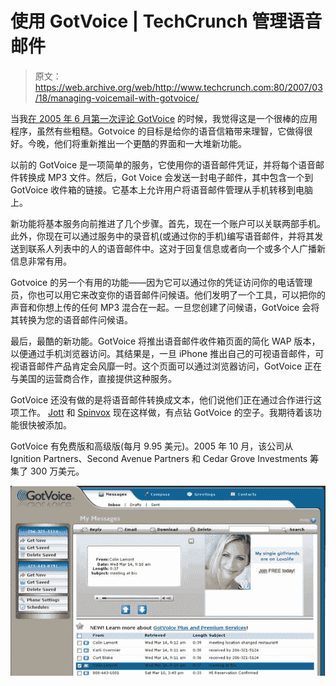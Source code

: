 # 使用 GotVoice | TechCrunch 管理语音邮件

> 原文：<https://web.archive.org/web/http://www.techcrunch.com:80/2007/03/18/managing-voicemail-with-gotvoice/>

 [](https://web.archive.org/web/20160420222955/http://www.gotvoice.com/) 当我[在 2005 年 6 月第一次评论 GotVoice](https://web.archive.org/web/20160420222955/http://www.techcrunch.com/2006/06/03/get-voicemail-in-your-email-inbox-gotvoice/) 的时候，我觉得这是一个很棒的应用程序，虽然有些粗糙。Gotvoice 的目标是给你的语音信箱带来理智，它做得很好。今晚，他们将重新推出一个更酷的界面和一大堆新功能。

以前的 GotVoice 是一项简单的服务，它使用你的语音邮件凭证，并将每个语音邮件转换成 MP3 文件。然后，Got Voice 会发送一封电子邮件，其中包含一个到 GotVoice 收件箱的链接。它基本上允许用户将语音邮件管理从手机转移到电脑上。

新功能将基本服务向前推进了几个步骤。首先，现在一个账户可以关联两部手机。此外，你现在可以通过服务中的录音机(或通过你的手机)编写语音邮件，并将其发送到联系人列表中的人的语音邮件中。这对于回复信息或者向一个或多个人广播新信息非常有用。

Gotvoice 的另一个有用的功能——因为它可以通过你的凭证访问你的电话管理员，你也可以用它来改变你的语音邮件问候语。他们发明了一个工具，可以把你的声音和你想上传的任何 MP3 混合在一起。一旦您创建了问候语，GotVoice 会将其转换为您的语音邮件问候语。

最后，最酷的新功能。GotVoice 将推出语音邮件收件箱页面的简化 WAP 版本，以便通过手机浏览器访问。其结果是，一旦 iPhone 推出自己的可视语音邮件，可视语音邮件产品肯定会风靡一时。这个页面可以通过浏览器访问，GotVoice 正在与美国的运营商合作，直接提供这种服务。

GotVoice 还没有做的是将语音邮件转换成文本，他们说他们正在通过合作进行这项工作。 [Jott](https://web.archive.org/web/20160420222955/http://www.techcrunch.com/tag/jott) 和 [Spinvox](https://web.archive.org/web/20160420222955/http://www.techcrunch.com/2007/01/17/spinvox-launching-in-us-we-have-100-accounts-to-give-away-now/) 现在这样做，有点钻 GotVoice 的空子。我期待着该功能很快被添加。

GotVoice 有免费版和高级版(每月 9.95 美元)。2005 年 10 月，该公司从 Ignition Partners、Second Avenue Partners 和 Cedar Grove Investments 筹集了 300 万美元。

![](img/c12208db4a52664358146b60fd4769e6.png)